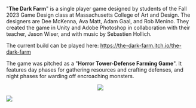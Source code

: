"**The Dark Farm**" is a single player game designed by students of the Fall 2023 Game Design class at Massachusetts College of Art and Design.
The designers are Dee McKenna, Ava Matt, Adam Gaal, and Rob Menino. They created the game in Unity and Adobe Photoshop in collaboration with their teacher, Jason Wiser, and with music by Sebastien Hollich.

The current build can be played here: https://the-dark-farm.itch.io/the-dark-farm

The game was pitched as a "**Horror Tower-Defense Farming Game**". 
It features day phases for gathering resources and crafting defenses, and night phases for warding off encroaching monsters.

<p align=center>
<img src=https://github.com/Darmatage/CDAN_FA23_ActionB/blob/main/Photoshop_Files/DarkFarm_Recording_FinalCut.gif>
</p>


![](https://github.com/Darmatage/CDAN_FA23_ActionB/blob/main/Photoshop_Files/DarkFarm_Recording_FinalCut.gif)
